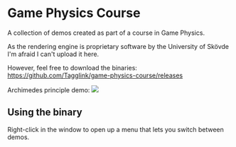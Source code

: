 # Game Physics Course
A collection of demos created as part of a course in Game Physics. 

As the rendering engine is proprietary software by the University of Skövde I'm afraid I can't upload it here.

However, feel free to download the binaries: https://github.com/Tagglink/game-physics-course/releases

Archimedes principle demo:
![](https://puu.sh/FqSlq/016b984be2.gif)

## Using the binary
Right-click in the window to open up a menu that lets you switch between demos.
